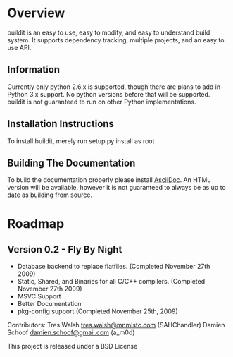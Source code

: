 Overview
========
buildit is an easy to use, easy to modify, and easy to understand build system.
It supports dependency tracking, multiple projects, and an easy to use API.

Information
-----------
Currently only python 2.6.x is supported, though there are plans to add in Python 3.x support. No python versions before that will be supported. buildit is not guaranteed to run on other Python implementations.

Installation Instructions
-------------------------
To install buildit, merely run setup.py install as root

Building The Documentation
--------------------------
To build the documentation properly please install [AsciiDoc](http://www.methods.co.nz/asciidoc/). An HTML version will be available, however it is not guaranteed to always be as up to date as building from source. 

Roadmap
=======

Version 0.2 - Fly By Night
--------------------------

 * Database backend to replace flatfiles. (Completed November 27th 2009)
 * Static, Shared, and Binaries for all C/C++ compilers. (Completed November 27th 2009)
 * MSVC Support
 * Better Documentation
 * pkg-config support (Completed November 25th, 2009)
 
Contributors:
	Tres Walsh      <tres.walsh@mnmlstc.com>    (SAHChandler)
	Damien Schoof   <damien.schoof@gmail.com>   (a_m0d)

This project is released under a BSD License

